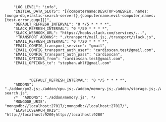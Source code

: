         "LOG_LEVEL": "info",
        "INITIAL_DATA_SLOTS": "[{computername:DESKTOP-GNESREK, names:[mongo-db,elastic-search-server]},{computername:evil-computer,names:[test-error,gugu]}]",
        "DEFAULT_REFRESH_INTERVAL": "0 */5 * * * *",
        "SLACK_REFRESH_INTERVAL": "0 */59 * * * *",
        "SLACK_WEBHOOK_URL": "https://hooks.slack.com/services/...",
         "TRANSPORT_ADDONS": "./transport/mail.js;./transport/slack.js",
        "EMAIL_REFRESH_INTERVAL": "0 */20 * * * *",
        "EMAIL_CONFIG_transport_service": "gmail",
        "EMAIL_CONFIG_transport_auth_user": "cardioscan.test@gmail.com",
        "EMAIL_CONFIG_transport_auth_pass": "cardioscan",
        "EMAIL_OPTIONS_from": "cardioscan.test@gmail.com",
        "EMAIL_OPTIONS_to": "stephan.ahlf@gmail.com"



               "DEFAULT_REFRESH_INTERVAL": "0 */5 * * * *",
        "ADDONS": "./addon/pm2.js;./addon/cpu.js;./addon/memory.js;./addon/storage.js;./addon/mongodb.js;./addon/elastic-search.js",
        /*  "ADDONS": "./addon/memory.js", */
        "MONGODB_URIS": "mongodb://localhost:27017/;mongodb://localhost:27017/",
        "ELASTICSEARCH_URIS": "http://localhost:9200;http://localhost:9200"
